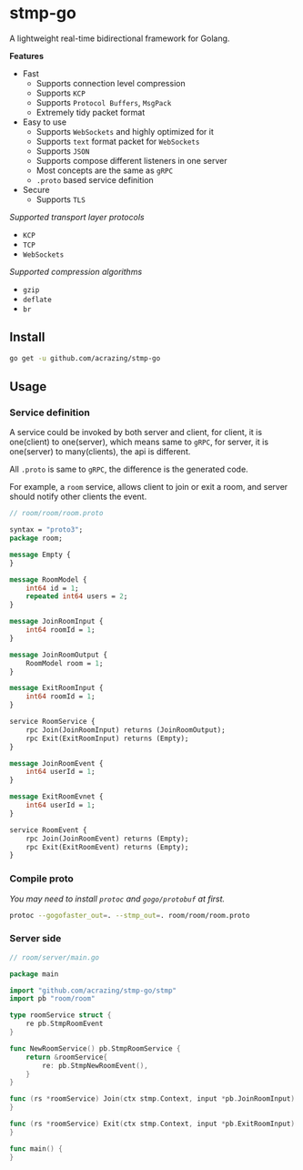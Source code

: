 # stmp-go

A lightweight real-time bidirectional framework for Golang.

**Features**

- Fast
    - Supports connection level compression
    - Supports `KCP`
    - Supports `Protocol Buffers`, `MsgPack`
    - Extremely tidy packet format
- Easy to use
    - Supports `WebSockets` and highly optimized for it
    - Supports `text` format packet for `WebSockets`
    - Supports `JSON`
    - Supports compose different listeners in one server
    - Most concepts are the same as `gRPC`
    - `.proto` based service definition
- Secure
    - Supports `TLS`
    
*Supported transport layer protocols*

- `KCP`
- `TCP`
- `WebSockets`

*Supported compression algorithms*

- `gzip`
- `deflate`
- `br`

## Install

```bash
go get -u github.com/acrazing/stmp-go
```

## Usage

### Service definition

A service could be invoked by both server and client, for client, it is one(client) to one(server), which means
same to `gRPC`, for server, it is one(server) to many(clients), the api is different.

All `.proto` is same to `gRPC`, the difference is the generated code.

For example, a `room` service, allows client to join or exit a room, and server should notify other clients the event.

```proto
// room/room/room.proto

syntax = "proto3";
package room;

message Empty {
}

message RoomModel {
    int64 id = 1;
    repeated int64 users = 2;
}

message JoinRoomInput {
    int64 roomId = 1;
}

message JoinRoomOutput {
    RoomModel room = 1;
}

message ExitRoomInput {
    int64 roomId = 1;
}

service RoomService {
    rpc Join(JoinRoomInput) returns (JoinRoomOutput);
    rpc Exit(ExitRoomInput) returns (Empty);
}

message JoinRoomEvent {
    int64 userId = 1;
}

message ExitRoomEvnet {
    int64 userId = 1;
}

service RoomEvent {
    rpc Join(JoinRoomEvent) returns (Empty);
    rpc Exit(ExitRoomEvent) returns (Empty);
}
```

### Compile proto

*You may need to install `protoc` and `gogo/protobuf` at first.*

```bash
protoc --gogofaster_out=. --stmp_out=. room/room/room.proto
```

### Server side

```go
// room/server/main.go

package main

import "github.com/acrazing/stmp-go/stmp"
import pb "room/room"

type roomService struct {
    re pb.StmpRoomEvent
}

func NewRoomService() pb.StmpRoomService {
    return &roomService{
        re: pb.StmpNewRoomEvent(),
    }
}

func (rs *roomService) Join(ctx stmp.Context, input *pb.JoinRoomInput) (*pb.JoinRoomOutput, error) {
}

func (rs *roomService) Exit(ctx stmp.Context, input *pb.ExitRoomInput) (*pb.Empty, error) {
}

func main() {
}
```